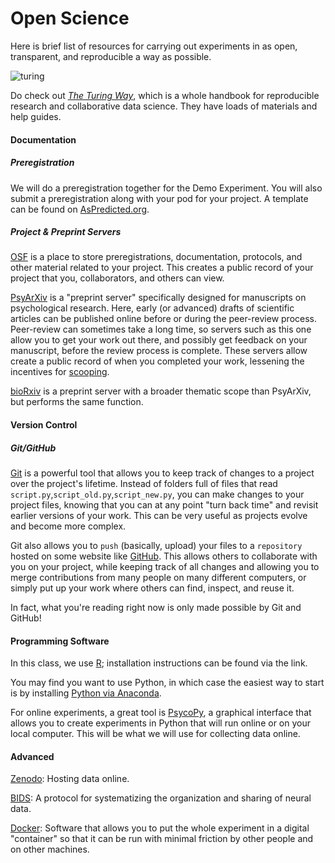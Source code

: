 # Open Science

Here is brief list of resources for carrying out experiments in as open, transparent, and reproducible a way as possible. 

![turing](https://the-turing-way.netlify.app/_images/research-cycle.jpg)

Do check out [*The Turing Way*](https://the-turing-way.netlify.app/welcome), which is a whole handbook for reproducible research and collaborative data science. They have loads of materials and help guides. 

#### Documentation
##### Preregistration
We will do a preregistration together for the Demo Experiment. You will also submit a preregistration along with your pod for your project. A template can be found on [AsPredicted.org](https://aspredicted.org/).

##### Project & Preprint Servers
[OSF](https://osf.io/) is a place to store preregistrations, documentation, protocols, and other material related to your project. This creates a public record of your project that you, collaborators, and others can view.

[PsyArXiv](https://psyarxiv.com/) is a "preprint server" specifically designed for manuscripts on psychological research. Here, early (or advanced) drafts of scientific articles can be published online before or during the peer-review process. Peer-review can sometimes take a long time, so servers such as this one allow you to get your work out there, and possibly get feedback on your manuscript, before the review process is complete. These servers allow create a public record of when you completed your work, lessening the incentives for [scooping](https://libguides.mssm.edu/preprints/scooping).  

[bioRxiv](https://www.biorxiv.org/) is a preprint server with a broader thematic scope than PsyArXiv, but performs the same function. 

#### Version Control
##### Git/GitHub

[Git](https://git-scm.com/) is a powerful tool that allows you to keep track of changes to a project over the project's lifetime. Instead of folders full of files that read `script.py`,`script_old.py`,`script_new.py`, you can make changes to your project files, knowing that you can at any point "turn back time" and revisit earlier versions of your work. This can be very useful as projects evolve and become more complex. 

Git also allows you to `push` (basically, upload) your files to a `repository` hosted on some website like [GitHub](https://github.com/). This allows others to collaborate with you on your project, while keeping track of all changes and allowing you to merge contributions from many people on many different computers, or simply put up your work where others can find, inspect, and reuse it.

In fact, what you're reading right now is only made possible by Git and GitHub! 

#### Programming Software

In this class, we use [R](https://avakiai.github.io/expra_winter2021-2022/setup.html); installation instructions can be found via the link. 

You may find you want to use Python, in which case the easiest way to start is by installing [Python via Anaconda](https://www.anaconda.com/products/individual).

For online experiments, a great tool is [PsycoPy](https://www.psychopy.org/index.html), a graphical interface that allows you to create experiments in Python that will run online or on your local computer. This will be what we will use for collecting data online. 


#### Advanced

[Zenodo](https://zenodo.org/): Hosting data online.

[BIDS](https://bids.neuroimaging.io/): A protocol for systematizing the organization and sharing of neural data.

[Docker](https://www.docker.com/products/personal): Software that allows you to put the whole experiment in a digital "container" so that it can be run with minimal friction by other people and on other machines.
